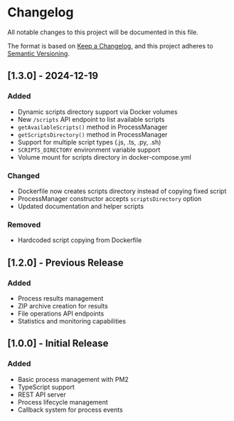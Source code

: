 # Changelog

All notable changes to this project will be documented in this file.

The format is based on [Keep a Changelog](https://keepachangelog.com/en/1.0.0/),
and this project adheres to [Semantic Versioning](https://semver.org/spec/v2.0.0.html).

## [1.3.0] - 2024-12-19

### Added
- Dynamic scripts directory support via Docker volumes
- New `/scripts` API endpoint to list available scripts
- `getAvailableScripts()` method in ProcessManager
- `getScriptsDirectory()` method in ProcessManager
- Support for multiple script types (.js, .ts, .py, .sh)
- `SCRIPTS_DIRECTORY` environment variable support
- Volume mount for scripts directory in docker-compose.yml

### Changed
- Dockerfile now creates scripts directory instead of copying fixed script
- ProcessManager constructor accepts `scriptsDirectory` option
- Updated documentation and helper scripts

### Removed
- Hardcoded script copying from Dockerfile

## [1.2.0] - Previous Release

### Added
- Process results management
- ZIP archive creation for results
- File operations API endpoints
- Statistics and monitoring capabilities

## [1.0.0] - Initial Release

### Added
- Basic process management with PM2
- TypeScript support
- REST API server
- Process lifecycle management
- Callback system for process events
